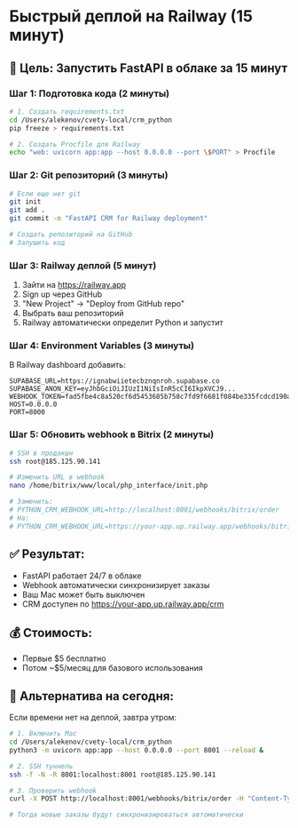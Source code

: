 # Быстрый деплой на Railway (15 минут)

## 🎯 Цель: Запустить FastAPI в облаке за 15 минут

### Шаг 1: Подготовка кода (2 минуты)

```bash
# 1. Создать requirements.txt
cd /Users/alekenov/cvety-local/crm_python
pip freeze > requirements.txt

# 2. Создать Procfile для Railway
echo "web: uvicorn app:app --host 0.0.0.0 --port \$PORT" > Procfile
```

### Шаг 2: Git репозиторий (3 минуты)

```bash
# Если еще нет git
git init
git add .
git commit -m "FastAPI CRM for Railway deployment"

# Создать репозиторий на GitHub
# Запушить код
```

### Шаг 3: Railway деплой (5 минут)

1. Зайти на https://railway.app
2. Sign up через GitHub
3. "New Project" → "Deploy from GitHub repo"
4. Выбрать ваш репозиторий
5. Railway автоматически определит Python и запустит

### Шаг 4: Environment Variables (3 минуты)

В Railway dashboard добавить:
```
SUPABASE_URL=https://ignabwiietecbznqnroh.supabase.co
SUPABASE_ANON_KEY=eyJhbGciOiJIUzI1NiIsInR5cCI6IkpXVCJ9...
WEBHOOK_TOKEN=fad5fbe4c8a520cf6d5453685b758c7fd9f6681f084be335fcdcd190ad9aaa0e
HOST=0.0.0.0
PORT=8000
```

### Шаг 5: Обновить webhook в Bitrix (2 минуты)

```bash
# SSH в продакшн
ssh root@185.125.90.141

# Изменить URL в webhook
nano /home/bitrix/www/local/php_interface/init.php

# Заменить:
# PYTHON_CRM_WEBHOOK_URL=http://localhost:8001/webhooks/bitrix/order
# На:
# PYTHON_CRM_WEBHOOK_URL=https://your-app.up.railway.app/webhooks/bitrix/order
```

## ✅ Результат:
- FastAPI работает 24/7 в облаке
- Webhook автоматически синхронизирует заказы
- Ваш Mac может быть выключен
- CRM доступен по https://your-app.up.railway.app/crm

## 💰 Стоимость:
- Первые $5 бесплатно
- Потом ~$5/месяц для базового использования

## 🔄 Альтернатива на сегодня:
Если времени нет на деплой, завтра утром:

```bash
# 1. Включить Mac
cd /Users/alekenov/cvety-local/crm_python
python3 -m uvicorn app:app --host 0.0.0.0 --port 8001 --reload &

# 2. SSH туннель
ssh -f -N -R 8001:localhost:8001 root@185.125.90.141

# 3. Проверить webhook
curl -X POST http://localhost:8001/webhooks/bitrix/order -H "Content-Type: application/json" -d '{"test": true}'

# Тогда новые заказы будут синхронизироваться автоматически
```
